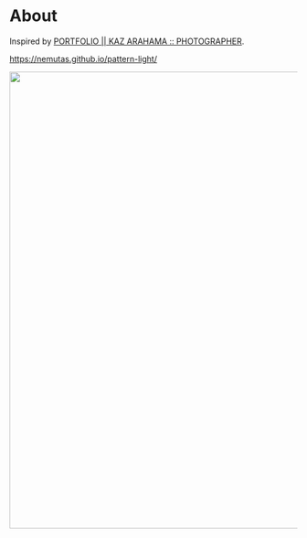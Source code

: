 # About

Inspired by [PORTFOLIO || KAZ ARAHAMA :: PHOTOGRAPHER](http://www.kazarahama.jp/).

https://nemutas.github.io/pattern-light/

<img src='https://github.com/nemutas/pattern-light/assets/46724121/2090f66b-c4d7-48ff-81ed-07b80a02caa0' width='800' />
